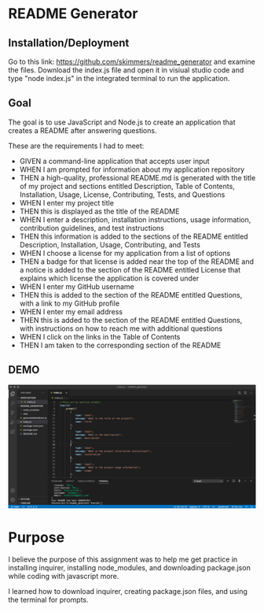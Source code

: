 # README Generator

## Installation/Deployment

Go to this link: <https://github.com/skimmers/readme_generator> and examine the files. Download the index.js file and open it in visiual studio code and type "node index.js" in the integrated terminal to run the application. 

## Goal

The goal is to use JavaScript and Node.js to create an application that creates a README after answering questions.

These are the requirements I had to meet: 

* GIVEN a command-line application that accepts user input
* WHEN I am prompted for information about my application repository
* THEN a high-quality, professional README.md is generated with the title of my project and sections entitled Description, Table of Contents, Installation, Usage, License, Contributing, Tests, and Questions
* WHEN I enter my project title
* THEN this is displayed as the title of the README
* WHEN I enter a description, installation instructions, usage information, contribution guidelines, and test instructions
* THEN this information is added to the sections of the README entitled Description, Installation, Usage, Contributing, and Tests
* WHEN I choose a license for my application from a list of options
* THEN a badge for that license is added near the top of the README and a notice is added to the section of the README entitled License that explains which license the application is covered under
* WHEN I enter my GitHub username
* THEN this is added to the section of the README entitled Questions, with a link to my GitHub profile
* WHEN I enter my email address
* THEN this is added to the section of the README entitled Questions, with instructions on how to reach me with additional questions
* WHEN I click on the links in the Table of Contents
* THEN I am taken to the corresponding section of the README

## DEMO
[![Watch the video](./utils/readme_screenshot.png)](https://youtu.be/LRc230tTCzY)

# Purpose

I believe the purpose of this assignment was to help me get practice in installing inquirer, installing node_modules, and downloading package.json while coding with javascript more. 

I learned how to download inquirer, creating package.json files, and using the terminal for prompts. 